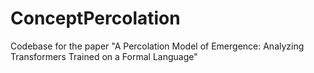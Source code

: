 # ConceptPercolation
Codebase for the paper "A Percolation Model of Emergence: Analyzing Transformers Trained on a Formal Language"
